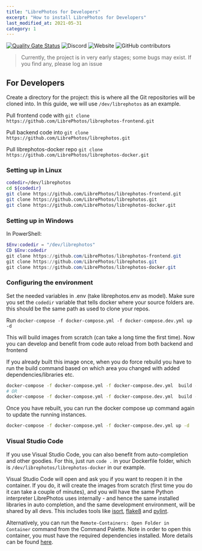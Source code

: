 ```yaml
---
title: "LibrePhotos for Developers"
excerpt: "How to install LibrePhotos for Developers"
last_modified_at: 2021-05-31
category: 1 
---
```

[![Quality Gate Status](https://sonarcloud.io/api/project_badges/measure?project=LibrePhotos_ownphotos&metric=alert_status)](https://sonarcloud.io/dashboard?id=LibrePhotos_ownphotos) ![Discord](https://img.shields.io/discord/784619049208250388?style=plastic) ![Website](https://img.shields.io/website?down_color=lightgrey&down_message=offline&style=plastic&up_color=blue&up_message=online&url=https%3A%2F%2Flibrephotos.com) ![GitHub contributors](https://img.shields.io/github/contributors/librephotos/librephotos?style=plastic)

> Currently, the project is in very early stages; some bugs may exist. If you find any, please log an issue

## For Developers

Create a directory for the project: this is where all the Git repositories will be cloned into. In this guide, we will
use `/dev/librephotos` as an example.

Pull frontend code with `git clone https://github.com/LibrePhotos/librephotos-frontend.git `

Pull backend code into `git clone https://github.com/LibrePhotos/librephotos.git `

Pull librephotos-docker repo `git clone https://github.com/LibrePhotos/librephotos-docker.git`

### Setting up in Linux

```bash
codedir=/dev/librephotos
cd ${codedir}
git clone https://github.com/LibrePhotos/librephotos-frontend.git 
git clone https://github.com/LibrePhotos/librephotos.git 
git clone https://github.com/LibrePhotos/librephotos-docker.git
```

### Setting up in Windows

In PowerShell:

```powershell
$Env:codedir = "/dev/librephotos"
CD $Env:codedir
git clone https://github.com/LibrePhotos/librephotos-frontend.git 
git clone https://github.com/LibrePhotos/librephotos.git 
git clone https://github.com/LibrePhotos/librephotos-docker.git
```

### Configuring the environment

Set the needed variables in .env (take librephotos.env as model). Make sure you set the `codedir` variable that tells
docker where your source folders are. this should be the same path as used to clone your repos.

Run `docker-compose -f docker-compose.yml -f docker-compose.dev.yml up -d`

This will build images from scratch (can take a long time the first time). Now you can develop and benefit from code
auto reload from both backend and frontend

If you already built this image once, when you do force rebuild you have to run the build command based on which area
you changed with added dependencies/libraries etc.

```bash
docker-compose -f docker-compose.yml -f docker-compose.dev.yml  build --no-cache frontend
# OR
docker-compose -f docker-compose.yml -f docker-compose.dev.yml  build --no-cache backend
```

Once you have rebuilt, you can run the docker compose up command again to update the running instances.

```bash
docker-compose -f docker-compose.yml -f docker-compose.dev.yml up -d
```

### Visual Studio Code

If you use Visual Studio Code, you can also benefit from auto-completion and other goodies. For this, just run `code .`
in your Dockerfile folder, which is `/dev/librephotos/librephotos-docker` in our example.

Visual Studio Code will open and ask you if you want to reopen it in the container. If you do, it will create the images
from scratch (first time you do it can take a couple of minutes), and you will have the same Python interpreter 
LibrePhotos uses internally - and hence the same installed libraries in auto completion, and the same development
environment, will be shared by all devs. This includes tools like [isort](https://pycqa.github.io/isort/), 
[flake8](https://flake8.pycqa.org/en/latest/) and [pylint](https://www.pylint.org/).

Alternatively, you can run the `Remote-Containers: Open Folder in Container` command from the Command Palette. Note 
in order to open this container, you must have the required dependencies installed. More details can be found
[here](https://code.visualstudio.com/docs/remote/containers).
